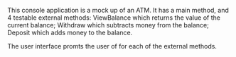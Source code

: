 This console application is a mock up of an ATM. It has a main method, and 4 testable external methods: ViewBalance which returns the value of the current balance; Withdraw which subtracts money from the balance; Deposit which adds money to the balance.

The user interface promts the user of for each of the external methods. 


